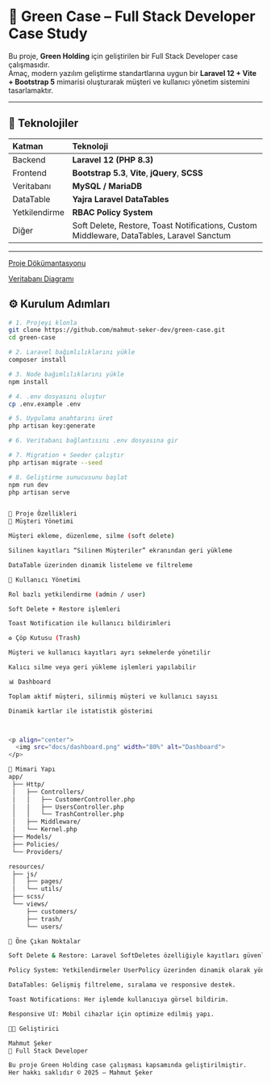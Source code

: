 # 🌿 Green Case – Full Stack Developer Case Study

Bu proje, **Green Holding** için geliştirilen bir Full Stack Developer case çalışmasıdır.  
Amaç, modern yazılım geliştirme standartlarına uygun bir **Laravel 12 + Vite + Bootstrap 5** mimarisi oluşturarak müşteri ve kullanıcı yönetim sistemini tasarlamaktır.

---

## 🚀 Teknolojiler

| Katman | Teknoloji |
|:--|:--|
| Backend | **Laravel 12 (PHP 8.3)** |
| Frontend | **Bootstrap 5.3**, **Vite**, **jQuery**, **SCSS** |
| Veritabanı | **MySQL / MariaDB** |
| DataTable | **Yajra Laravel DataTables** |
| Yetkilendirme | **RBAC Policy System** |
| Diğer | Soft Delete, Restore, Toast Notifications, Custom Middleware, DataTables, Laravel Sanctum|

---
[Proje Dökümantasyonu](docs/green-case.pdf)

[Veritabanı Diagramı](docs/database_diagram.pdf)


## ⚙️ Kurulum Adımları

```bash
# 1. Projeyi klonla
git clone https://github.com/mahmut-seker-dev/green-case.git
cd green-case

# 2. Laravel bağımlılıklarını yükle
composer install

# 3. Node bağımlılıklarını yükle
npm install

# 4. .env dosyasını oluştur
cp .env.example .env

# 5. Uygulama anahtarını üret
php artisan key:generate

# 6. Veritabanı bağlantısını .env dosyasına gir

# 7. Migration + Seeder çalıştır
php artisan migrate --seed

# 8. Geliştirme sunucusunu başlat
npm run dev
php artisan serve


🧩 Proje Özellikleri
🧾 Müşteri Yönetimi

Müşteri ekleme, düzenleme, silme (soft delete)

Silinen kayıtları “Silinen Müşteriler” ekranından geri yükleme

DataTable üzerinden dinamik listeleme ve filtreleme

👤 Kullanıcı Yönetimi

Rol bazlı yetkilendirme (admin / user)

Soft Delete + Restore işlemleri

Toast Notification ile kullanıcı bildirimleri

♻️ Çöp Kutusu (Trash)

Müşteri ve kullanıcı kayıtları ayrı sekmelerde yönetilir

Kalıcı silme veya geri yükleme işlemleri yapılabilir

📊 Dashboard

Toplam aktif müşteri, silinmiş müşteri ve kullanıcı sayısı

Dinamik kartlar ile istatistik gösterimi



<p align="center">
  <img src="docs/dashboard.png" width="80%" alt="Dashboard">
</p>

🧱 Mimari Yapı
app/
 ├── Http/
 │   ├── Controllers/
 │   │   ├── CustomerController.php
 │   │   ├── UsersController.php
 │   │   └── TrashController.php
 │   ├── Middleware/
 │   └── Kernel.php
 ├── Models/
 ├── Policies/
 └── Providers/

resources/
 ├── js/
 │   ├── pages/
 │   └── utils/
 ├── scss/
 └── views/
     ├── customers/
     ├── trash/
     └── users/

🧠 Öne Çıkan Noktalar

Soft Delete & Restore: Laravel SoftDeletes özelliğiyle kayıtları güvenli biçimde siler.

Policy System: Yetkilendirmeler UserPolicy üzerinden dinamik olarak yönetilir.

DataTables: Gelişmiş filtreleme, sıralama ve responsive destek.

Toast Notifications: Her işlemde kullanıcıya görsel bildirim.

Responsive UI: Mobil cihazlar için optimize edilmiş yapı.

👨‍💻 Geliştirici

Mahmut Şeker
📍 Full Stack Developer

Bu proje Green Holding case çalışması kapsamında geliştirilmiştir.
Her hakkı saklıdır © 2025 – Mahmut Şeker